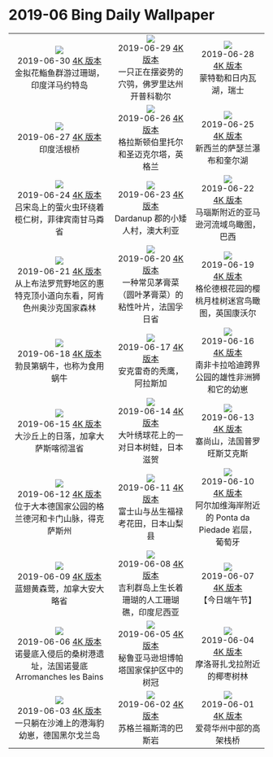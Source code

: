 # 2019-06 Bing Daily Wallpaper

|                                                                                                                                                                                                                                                                                                                                                                            |                                                                                                                                                                                                                                                                                                                                                      |                                                                                                                                                                                                                                                                                                                                                    |
| :------------------------------------------------------------------------------------------------------------------------------------------------------------------------------------------------------------------------------------------------------------------------------------------------------------------------------------------------------------------------: | :--------------------------------------------------------------------------------------------------------------------------------------------------------------------------------------------------------------------------------------------------------------------------------------------------------------------------------------------------: | :------------------------------------------------------------------------------------------------------------------------------------------------------------------------------------------------------------------------------------------------------------------------------------------------------------------------------------------------: |
|               ![](https://cn.bing.com/th?id=OHR.RedAnthiasCoralMayotte_ZH-CN5646370533_1920x1080.jpg&rf=LaDigue_UHD.jpg&pid=hp&w=480&h=270&rs=1&c=4)<br> 2019-06-30 [4K 版本](https://cn.bing.com/th?id=OHR.RedAnthiasCoralMayotte_ZH-CN5646370533_1920x1080.jpg&rf=LaDigue_UHD.jpg&pid=hp&w=3840&h=2160&rs=1&c=4) <br> 金拟花鮨鱼群游过珊瑚，印度洋马约特岛               |         ![](https://cn.bing.com/th?id=OHR.BurrowingOwlet_ZH-CN5583013899_1920x1080.jpg&rf=LaDigue_UHD.jpg&pid=hp&w=480&h=270&rs=1&c=4)<br> 2019-06-29 [4K 版本](https://cn.bing.com/th?id=OHR.BurrowingOwlet_ZH-CN5583013899_1920x1080.jpg&rf=LaDigue_UHD.jpg&pid=hp&w=3840&h=2160&rs=1&c=4) <br> 一只正在摆姿势的穴鸮，佛罗里达州开普科勒尔         |                        ![](https://cn.bing.com/th?id=OHR.Montreux_ZH-CN5485205583_1920x1080.jpg&rf=LaDigue_UHD.jpg&pid=hp&w=480&h=270&rs=1&c=4)<br> 2019-06-28 [4K 版本](https://cn.bing.com/th?id=OHR.Montreux_ZH-CN5485205583_1920x1080.jpg&rf=LaDigue_UHD.jpg&pid=hp&w=3840&h=2160&rs=1&c=4) <br> 蒙特勒和日内瓦湖，瑞士                        |
|                                        ![](https://cn.bing.com/th?id=OHR.RootBridge_ZH-CN5173953292_1920x1080.jpg&rf=LaDigue_UHD.jpg&pid=hp&w=480&h=270&rs=1&c=4)<br> 2019-06-27 [4K 版本](https://cn.bing.com/th?id=OHR.RootBridge_ZH-CN5173953292_1920x1080.jpg&rf=LaDigue_UHD.jpg&pid=hp&w=3840&h=2160&rs=1&c=4) <br> 印度活根桥                                        |            ![](https://cn.bing.com/th?id=OHR.GlastonburyTor_ZH-CN4673691420_1920x1080.jpg&rf=LaDigue_UHD.jpg&pid=hp&w=480&h=270&rs=1&c=4)<br> 2019-06-26 [4K 版本](https://cn.bing.com/th?id=OHR.GlastonburyTor_ZH-CN4673691420_1920x1080.jpg&rf=LaDigue_UHD.jpg&pid=hp&w=3840&h=2160&rs=1&c=4) <br> 格拉斯顿伯里托尔和圣迈克尔塔，英格兰            |               ![](https://cn.bing.com/th?id=OHR.SutherlandFalls_ZH-CN4602884079_1920x1080.jpg&rf=LaDigue_UHD.jpg&pid=hp&w=480&h=270&rs=1&c=4)<br> 2019-06-25 [4K 版本](https://cn.bing.com/th?id=OHR.SutherlandFalls_ZH-CN4602884079_1920x1080.jpg&rf=LaDigue_UHD.jpg&pid=hp&w=3840&h=2160&rs=1&c=4) <br> 新西兰的萨瑟兰瀑布和奎尔湖               |
|              ![](https://cn.bing.com/th?id=OHR.PhilippinesFirefly_ZH-CN4519927697_1920x1080.jpg&rf=LaDigue_UHD.jpg&pid=hp&w=480&h=270&rs=1&c=4)<br> 2019-06-24 [4K 版本](https://cn.bing.com/th?id=OHR.PhilippinesFirefly_ZH-CN4519927697_1920x1080.jpg&rf=LaDigue_UHD.jpg&pid=hp&w=3840&h=2160&rs=1&c=4) <br> 吕宋岛上的萤火虫环绕着榄仁树，菲律宾南甘马粦省              |                 ![](https://cn.bing.com/th?id=OHR.Gnomesville_ZH-CN4402652527_1920x1080.jpg&rf=LaDigue_UHD.jpg&pid=hp&w=480&h=270&rs=1&c=4)<br> 2019-06-23 [4K 版本](https://cn.bing.com/th?id=OHR.Gnomesville_ZH-CN4402652527_1920x1080.jpg&rf=LaDigue_UHD.jpg&pid=hp&w=3840&h=2160&rs=1&c=4) <br> Dardanup 郡的小矮人村，澳大利亚                  |              ![](https://cn.bing.com/th?id=OHR.ManausBasin_ZH-CN4303809335_1920x1080.jpg&rf=LaDigue_UHD.jpg&pid=hp&w=480&h=270&rs=1&c=4)<br> 2019-06-22 [4K 版本](https://cn.bing.com/th?id=OHR.ManausBasin_ZH-CN4303809335_1920x1080.jpg&rf=LaDigue_UHD.jpg&pid=hp&w=3840&h=2160&rs=1&c=4) <br> 马瑙斯附近的亚马逊河流域鸟瞰图，巴西              |
|           ![](https://cn.bing.com/th?id=OHR.HawksbillCrag_ZH-CN4429681235_1920x1080.jpg&rf=LaDigue_UHD.jpg&pid=hp&w=480&h=270&rs=1&c=4)<br> 2019-06-21 [4K 版本](https://cn.bing.com/th?id=OHR.HawksbillCrag_ZH-CN4429681235_1920x1080.jpg&rf=LaDigue_UHD.jpg&pid=hp&w=3840&h=2160&rs=1&c=4) <br> 从上布法罗荒野地区的惠特克顶小道向东看，阿肯色州奥沙克国家森林           | ![](https://cn.bing.com/th?id=OHR.CommonSundewVosges_ZH-CN0507660055_1920x1080.jpg&rf=LaDigue_UHD.jpg&pid=hp&w=480&h=270&rs=1&c=4)<br> 2019-06-20 [4K 版本](https://cn.bing.com/th?id=OHR.CommonSundewVosges_ZH-CN0507660055_1920x1080.jpg&rf=LaDigue_UHD.jpg&pid=hp&w=3840&h=2160&rs=1&c=4) <br> 一种常见茅膏菜（圆叶茅膏菜）的粘性叶片，法国孚日省 |    ![](https://cn.bing.com/th?id=OHR.CherryLaurelMaze_ZH-CN9887470516_1920x1080.jpg&rf=LaDigue_UHD.jpg&pid=hp&w=480&h=270&rs=1&c=4)<br> 2019-06-19 [4K 版本](https://cn.bing.com/th?id=OHR.CherryLaurelMaze_ZH-CN9887470516_1920x1080.jpg&rf=LaDigue_UHD.jpg&pid=hp&w=3840&h=2160&rs=1&c=4) <br> 格伦德根花园的樱桃月桂树迷宫鸟瞰图，英国康沃尔    |
|                              ![](https://cn.bing.com/th?id=OHR.HelixPomatia_ZH-CN9785223494_1920x1080.jpg&rf=LaDigue_UHD.jpg&pid=hp&w=480&h=270&rs=1&c=4)<br> 2019-06-18 [4K 版本](https://cn.bing.com/th?id=OHR.HelixPomatia_ZH-CN9785223494_1920x1080.jpg&rf=LaDigue_UHD.jpg&pid=hp&w=3840&h=2160&rs=1&c=4) <br> 勃艮第蜗牛，也称为食用蜗牛                              |                     ![](https://cn.bing.com/th?id=OHR.AlaskaEagle_ZH-CN9957205086_1920x1080.jpg&rf=LaDigue_UHD.jpg&pid=hp&w=480&h=270&rs=1&c=4)<br> 2019-06-17 [4K 版本](https://cn.bing.com/th?id=OHR.AlaskaEagle_ZH-CN9957205086_1920x1080.jpg&rf=LaDigue_UHD.jpg&pid=hp&w=3840&h=2160&rs=1&c=4) <br> 安克雷奇的秃鹰，阿拉斯加                     |        ![](https://cn.bing.com/th?id=OHR.PantheraLeoDad_ZH-CN9580668524_1920x1080.jpg&rf=LaDigue_UHD.jpg&pid=hp&w=480&h=270&rs=1&c=4)<br> 2019-06-16 [4K 版本](https://cn.bing.com/th?id=OHR.PantheraLeoDad_ZH-CN9580668524_1920x1080.jpg&rf=LaDigue_UHD.jpg&pid=hp&w=3840&h=2160&rs=1&c=4) <br> 南非卡拉哈迪跨界公园的雄性非洲狮和它的幼崽        |
|                           ![](https://cn.bing.com/th?id=OHR.SaskFlowers_ZH-CN9497517721_1920x1080.jpg&rf=LaDigue_UHD.jpg&pid=hp&w=480&h=270&rs=1&c=4)<br> 2019-06-15 [4K 版本](https://cn.bing.com/th?id=OHR.SaskFlowers_ZH-CN9497517721_1920x1080.jpg&rf=LaDigue_UHD.jpg&pid=hp&w=3840&h=2160&rs=1&c=4) <br> 大沙丘上的日落，加拿大萨斯喀彻温省                           |                  ![](https://cn.bing.com/th?id=OHR.TreeFrog_ZH-CN9016355758_1920x1080.jpg&rf=LaDigue_UHD.jpg&pid=hp&w=480&h=270&rs=1&c=4)<br> 2019-06-14 [4K 版本](https://cn.bing.com/th?id=OHR.TreeFrog_ZH-CN9016355758_1920x1080.jpg&rf=LaDigue_UHD.jpg&pid=hp&w=3840&h=2160&rs=1&c=4) <br> 大叶绣球花上的一对日本树蛙，日本滋贺                  | ![](https://cn.bing.com/th?id=OHR.SainteVictoireCezanneBirthday_ZH-CN8216109812_1920x1080.jpg&rf=LaDigue_UHD.jpg&pid=hp&w=480&h=270&rs=1&c=4)<br> 2019-06-13 [4K 版本](https://cn.bing.com/th?id=OHR.SainteVictoireCezanneBirthday_ZH-CN8216109812_1920x1080.jpg&rf=LaDigue_UHD.jpg&pid=hp&w=3840&h=2160&rs=1&c=4) <br> 塞尚山，法国普罗旺斯艾克斯 |
|                     ![](https://cn.bing.com/th?id=OHR.RioGrande_ZH-CN8091224199_1920x1080.jpg&rf=LaDigue_UHD.jpg&pid=hp&w=480&h=270&rs=1&c=4)<br> 2019-06-12 [4K 版本](https://cn.bing.com/th?id=OHR.RioGrande_ZH-CN8091224199_1920x1080.jpg&rf=LaDigue_UHD.jpg&pid=hp&w=3840&h=2160&rs=1&c=4) <br> 位于大本德国家公园的格兰德河和卡门山脉，得克萨斯州                     |                 ![](https://cn.bing.com/th?id=OHR.FujiSakura_ZH-CN8005792871_1920x1080.jpg&rf=LaDigue_UHD.jpg&pid=hp&w=480&h=270&rs=1&c=4)<br> 2019-06-11 [4K 版本](https://cn.bing.com/th?id=OHR.FujiSakura_ZH-CN8005792871_1920x1080.jpg&rf=LaDigue_UHD.jpg&pid=hp&w=3840&h=2160&rs=1&c=4) <br> 富士山与丛生福禄考花田，日本山梨县                 |     ![](https://cn.bing.com/th?id=OHR.PontadaPiedade_ZH-CN7717691454_1920x1080.jpg&rf=LaDigue_UHD.jpg&pid=hp&w=480&h=270&rs=1&c=4)<br> 2019-06-10 [4K 版本](https://cn.bing.com/th?id=OHR.PontadaPiedade_ZH-CN7717691454_1920x1080.jpg&rf=LaDigue_UHD.jpg&pid=hp&w=3840&h=2160&rs=1&c=4) <br> 阿尔加维海岸附近的 Ponta da Piedade 岩层，葡萄牙     |
|                                ![](https://cn.bing.com/th?id=OHR.OntWarbler_ZH-CN7999782156_1920x1080.jpg&rf=LaDigue_UHD.jpg&pid=hp&w=480&h=270&rs=1&c=4)<br> 2019-06-09 [4K 版本](https://cn.bing.com/th?id=OHR.OntWarbler_ZH-CN7999782156_1920x1080.jpg&rf=LaDigue_UHD.jpg&pid=hp&w=3840&h=2160&rs=1&c=4) <br> 蓝翅黄森莺，加拿大安大略省                                |              ![](https://cn.bing.com/th?id=OHR.Biorocks_ZH-CN7851264095_1920x1080.jpg&rf=LaDigue_UHD.jpg&pid=hp&w=480&h=270&rs=1&c=4)<br> 2019-06-08 [4K 版本](https://cn.bing.com/th?id=OHR.Biorocks_ZH-CN7851264095_1920x1080.jpg&rf=LaDigue_UHD.jpg&pid=hp&w=3840&h=2160&rs=1&c=4) <br> 吉利群岛上生长着珊瑚的人工珊瑚礁，印度尼西亚              |                          ![](https://cn.bing.com/th?id=OHR.dragonboat_ZH-CN0697680986_1920x1080.jpg&rf=LaDigue_UHD.jpg&pid=hp&w=480&h=270&rs=1&c=4)<br> 2019-06-07 [4K 版本](https://cn.bing.com/th?id=OHR.dragonboat_ZH-CN0697680986_1920x1080.jpg&rf=LaDigue_UHD.jpg&pid=hp&w=3840&h=2160&rs=1&c=4) <br> 【今日端午节】                          |
| ![](https://cn.bing.com/th?id=OHR.MulberryArtificialHarbour_ZH-CN3973249802_1920x1080.jpg&rf=LaDigue_UHD.jpg&pid=hp&w=480&h=270&rs=1&c=4)<br> 2019-06-06 [4K 版本](https://cn.bing.com/th?id=OHR.MulberryArtificialHarbour_ZH-CN3973249802_1920x1080.jpg&rf=LaDigue_UHD.jpg&pid=hp&w=3840&h=2160&rs=1&c=4) <br> 诺曼底入侵后的桑树港遗址，法国诺曼底 Arromanches les Bains |        ![](https://cn.bing.com/th?id=OHR.PeruvianRainforest_ZH-CN4066508593_1920x1080.jpg&rf=LaDigue_UHD.jpg&pid=hp&w=480&h=270&rs=1&c=4)<br> 2019-06-05 [4K 版本](https://cn.bing.com/th?id=OHR.PeruvianRainforest_ZH-CN4066508593_1920x1080.jpg&rf=LaDigue_UHD.jpg&pid=hp&w=3840&h=2160&rs=1&c=4) <br> 秘鲁亚马逊坦博帕塔国家保护区中的树冠        |                 ![](https://cn.bing.com/th?id=OHR.VastPalmGrove_ZH-CN4145018538_1920x1080.jpg&rf=LaDigue_UHD.jpg&pid=hp&w=480&h=270&rs=1&c=4)<br> 2019-06-04 [4K 版本](https://cn.bing.com/th?id=OHR.VastPalmGrove_ZH-CN4145018538_1920x1080.jpg&rf=LaDigue_UHD.jpg&pid=hp&w=3840&h=2160&rs=1&c=4) <br> 摩洛哥扎戈拉附近的椰枣树林                 |
|                 ![](https://cn.bing.com/th?id=OHR.HeligolandSealPup_ZH-CN4217382978_1920x1080.jpg&rf=LaDigue_UHD.jpg&pid=hp&w=480&h=270&rs=1&c=4)<br> 2019-06-03 [4K 版本](https://cn.bing.com/th?id=OHR.HeligolandSealPup_ZH-CN4217382978_1920x1080.jpg&rf=LaDigue_UHD.jpg&pid=hp&w=3840&h=2160&rs=1&c=4) <br> 一只躺在沙滩上的港海豹幼崽，德国黑尔戈兰岛                 |                          ![](https://cn.bing.com/th?id=OHR.BassRock_ZH-CN4418828352_1920x1080.jpg&rf=LaDigue_UHD.jpg&pid=hp&w=480&h=270&rs=1&c=4)<br> 2019-06-02 [4K 版本](https://cn.bing.com/th?id=OHR.BassRock_ZH-CN4418828352_1920x1080.jpg&rf=LaDigue_UHD.jpg&pid=hp&w=3840&h=2160&rs=1&c=4) <br> 苏格兰福斯湾的巴斯岩                          |                ![](https://cn.bing.com/th?id=OHR.HighTrestleTrail_ZH-CN4499525731_1920x1080.jpg&rf=LaDigue_UHD.jpg&pid=hp&w=480&h=270&rs=1&c=4)<br> 2019-06-01 [4K 版本](https://cn.bing.com/th?id=OHR.HighTrestleTrail_ZH-CN4499525731_1920x1080.jpg&rf=LaDigue_UHD.jpg&pid=hp&w=3840&h=2160&rs=1&c=4) <br> 爱荷华州中部的高架栈桥                |
